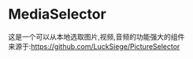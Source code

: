 # MediaSelector
这是一个可以从本地选取图片,视频,音频的功能强大的组件  
来源于:<a href="https://github.com/LuckSiege/PictureSelector" target="_blank">https://github.com/LuckSiege/PictureSelector</a>  

